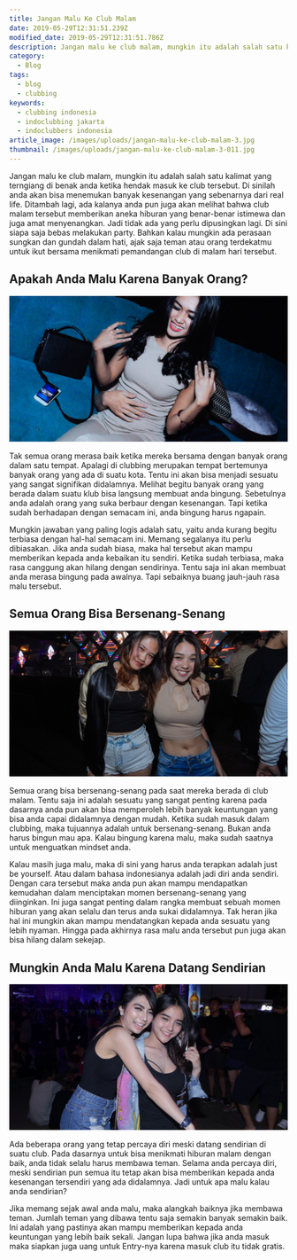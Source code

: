 ```yaml
---
title: Jangan Malu Ke Club Malam
date: 2019-05-29T12:31:51.239Z
modified_date: 2019-05-29T12:31:51.786Z
description: Jangan malu ke club malam, mungkin itu adalah salah satu kalimat yang terngiang di benak anda ketika hendak masuk ke club tersebut.
category:
  - Blog
tags:
  - blog
  - clubbing
keywords:
  - clubbing indonesia
  - indoclubbing jakarta
  - indoclubbers indonesia
article_image: /images/uploads/jangan-malu-ke-club-malam-3.jpg
thumbnail: /images/uploads/jangan-malu-ke-club-malam-3-011.jpg
---
```

Jangan malu ke club malam, mungkin itu adalah salah satu kalimat yang terngiang di benak anda ketika hendak masuk ke club tersebut. Di sinilah anda akan bisa menemukan banyak kesenangan yang sebenarnya dari real life. Ditambah lagi, ada kalanya anda pun juga akan melihat bahwa club malam tersebut memberikan aneka hiburan yang benar-benar istimewa dan juga amat menyenangkan. Jadi tidak ada yang perlu dipusingkan lagi. Di sini siapa saja bebas melakukan party. Bahkan kalau mungkin ada perasaan sungkan dan gundah dalam hati, ajak saja teman atau orang terdekatmu untuk ikut bersama menikmati pemandangan club di malam hari tersebut.



## Apakah Anda Malu Karena Banyak Orang?

![Jangan Malu Ke Club Malam](/images/uploads/jangan-malu-ke-club-malam-3.jpg)

Tak semua orang merasa baik ketika mereka bersama dengan banyak orang dalam satu tempat. Apalagi di clubbing merupakan tempat bertemunya banyak orang yang ada di suatu kota. Tentu ini akan bisa menjadi sesuatu yang sangat signifikan didalamnya. Melihat begitu banyak orang yang berada dalam suatu klub bisa langsung membuat anda bingung. Sebetulnya anda adalah orang yang suka berbaur dengan kesenangan. Tapi ketika sudah berhadapan dengan semacam ini, anda bingung harus ngapain.

Mungkin jawaban yang paling logis adalah satu, yaitu anda kurang begitu terbiasa dengan hal-hal semacam ini. Memang segalanya itu perlu dibiasakan. Jika anda sudah biasa, maka hal tersebut akan mampu memberikan kepada anda kebaikan itu sendiri. Ketika sudah terbiasa, maka rasa canggung akan hilang dengan sendirinya. Tentu saja ini akan membuat anda merasa bingung pada awalnya. Tapi sebaiknya buang jauh-jauh rasa malu tersebut.



## Semua Orang Bisa Bersenang-Senang

![Jangan Malu Ke Club Malam](/images/uploads/jangan-malu-ke-club-malam-2.jpg)

Semua orang bisa bersenang-senang pada saat mereka berada di club malam. Tentu saja ini adalah sesuatu yang sangat penting karena pada dasarnya anda pun akan bisa memperoleh lebih banyak keuntungan yang bisa anda capai didalamnya dengan mudah. Ketika sudah masuk dalam clubbing, maka tujuannya adalah untuk bersenang-senang. Bukan anda harus bingun mau apa. Kalau bingung karena malu, maka sudah saatnya untuk menguatkan mindset anda. 

Kalau masih juga malu, maka di sini yang harus anda terapkan adalah just be yourself. Atau dalam bahasa indonesianya adalah jadi diri anda sendiri. Dengan cara tersebut maka anda pun akan mampu mendapatkan kemudahan dalam menciptakan momen bersenang-senang yang diinginkan. Ini juga sangat penting dalam rangka membuat sebuah momen hiburan yang akan selalu dan terus anda sukai didalamnya. Tak heran jika hal ini mungkin akan mampu mendatangkan kepada anda sesuatu yang lebih nyaman. Hingga pada akhirnya rasa malu anda tersebut pun juga akan bisa hilang dalam sekejap.



## Mungkin Anda Malu Karena Datang Sendirian

![Jangan Malu Ke Club Malam](/images/uploads/jangan-malu-ke-club-malam-1.jpg)

Ada beberapa orang yang tetap percaya diri meski datang sendirian di suatu club. Pada dasarnya untuk bisa menikmati hiburan malam dengan baik, anda tidak selalu harus membawa teman. Selama anda percaya diri, meski sendirian pun semua itu tetap akan bisa memberikan kepada anda kesenangan tersendiri yang ada didalamnya. Jadi untuk apa malu kalau anda sendirian? 

Jika memang sejak awal anda malu, maka alangkah baiknya jika membawa teman. Jumlah teman yang dibawa tentu saja semakin banyak semakin baik. Ini adalah yang pastinya akan mampu memberikan kepada anda keuntungan yang lebih baik sekali. Jangan lupa bahwa jika anda masuk maka siapkan juga uang untuk Entry-nya karena masuk club itu tidak gratis.
